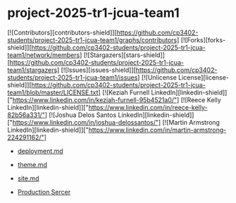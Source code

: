 # project-2025-tr1-jcua-team1

[![Contributors][contributors-shield]][https://github.com/cp3402-students/project-2025-tr1-jcua-team1/graphs/contributors]
[![Forks][forks-shield]][https://github.com/cp3402-students/project-2025-tr1-jcua-team1/network/members]
[![Stargazers][stars-shield]][https://github.com/cp3402-students/project-2025-tr1-jcua-team1/stargazers]
[![Issues][issues-shield]][https://github.com/cp3402-students/project-2025-tr1-jcua-team1/issues]
[![Unlicense License][license-shield]][https://github.com/cp3402-students/project-2025-tr1-jcua-team1/blob/master/LICENSE.txt]
[![Keziah Furnell LinkedIn][linkedin-shield]]["https://www.linkedin.com/in/keziah-furnell-95b4521a0/"]
[![Reece Kelly LinkedIn][linkedin-shield]]["https://www.linkedin.com/in/reece-kelly-82b56a331/"]
[![Joshua Delos Santos LinkedIn][linkedin-shield]]["https://www.linkedin.com/in/joshua-delossantos/"]
[![Martin Armstrong LinkedIn][linkedin-shield]]["https://www.linkedin.com/in/martin-armstrong-224291162/"]



* [deployment.md](documentation/deployment.md)

* [theme.md](documentation/theme.md)

* [site.md](documentation/site.md)

* [Production Sercer](http://20.248.163.129:8080/wp-admin/)
